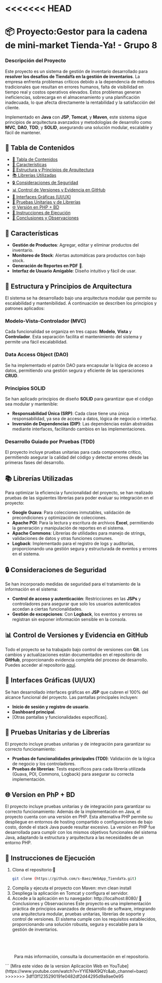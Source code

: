 <<<<<<< HEAD
=======
# 📦 Proyecto:Gestor para la cadena de mini-market Tienda-Ya! - Grupo 8

### Descripción del Proyecto
Este proyecto es un sistema de gestión de inventario desarrollado para **resolver los desafíos de TiendaYa en la gestión de inventarios**. La empresa enfrenta problemas críticos debido a la dependencia de métodos tradicionales que resultan en errores humanos, falta de visibilidad en tiempo real y costos operativos elevados. Estos problemas generan ineficiencias, sobrecarga en el almacenamiento y una planificación inadecuada, lo que afecta directamente la rentabilidad y la satisfacción del cliente. 

Implementado en **Java** con **JSP**, **Tomcat**, y **Maven**, este sistema sigue principios de arquitectura avanzados y metodologías de desarrollo como **MVC**, **DAO**, **TDD**, y **SOLID**, asegurando una solución modular, escalable y fácil de mantener.


## 📑 Tabla de Contenidos
- [📑 Tabla de Contenidos](#-tabla-de-contenidos)
- [🎯 Características](#-características)
- [📐 Estructura y Principios de Arquitectura](#-estructura-y-principios-de-arquitectura)
- [📚 Librerías Utilizadas](#-librerías-utilizadas)
- [🔒 Consideraciones de Seguridad](#-consideraciones-de-seguridad)
- [📊 Control de Versiones y Evidencia en GitHub](#-control-de-versiones-y-evidencia-en-github)
- [🎨 Interfaces Gráficas (UI/UX)](#-interfaces-gráficas-uiux)
- [🧪 Pruebas Unitarias y de Librerías](#-pruebas-unitarias-y-de-librerías)
- [🌐 Versión en PHP + BD](#-versión-en-php--bd)
- [🚀 Instrucciones de Ejecución](#-instrucciones-de-ejecución)
- [📌 Conclusiones y Observaciones](#-conclusiones-y-observaciones)

## 🎯 Características

- **Gestión de Productos**: Agregar, editar y eliminar productos del inventario.
- **Monitoreo de Stock**: Alertas automáticas para productos con bajo stock.
- **Generación de Reportes en PDF** 📄.
- **Interfaz de Usuario Amigable**: Diseño intuitivo y fácil de usar.

## 📐 Estructura y Principios de Arquitectura

El sistema se ha desarrollado bajo una arquitectura modular que permite su escalabilidad y mantenibilidad. A continuación se describen los principios y patrones aplicados:

### Modelo-Vista-Controlador (MVC)
Cada funcionalidad se organiza en tres capas: **Modelo**, **Vista** y **Controlador**. Esta separación facilita el mantenimiento del sistema y permite una fácil escalabilidad.

### Data Access Object (DAO)
Se ha implementado el patrón DAO para encapsular la lógica de acceso a datos, permitiendo una gestión segura y eficiente de las operaciones **CRUD**.

### Principios SOLID
Se han aplicado principios de diseño **SOLID** para garantizar que el código sea modular y mantenible:
- **Responsabilidad Única (SRP)**: Cada clase tiene una única responsabilidad, ya sea de acceso a datos, lógica de negocio o interfaz.
- **Inversión de Dependencias (DIP)**: Las dependencias están abstraídas mediante interfaces, facilitando cambios en las implementaciones.

### Desarrollo Guiado por Pruebas (TDD)
El proyecto incluye pruebas unitarias para cada componente crítico, permitiendo asegurar la calidad del código y detectar errores desde las primeras fases del desarrollo.

## 📚 Librerías Utilizadas

Para optimizar la eficiencia y funcionalidad del proyecto, se han realizado pruebas de las siguientes librerías para poder evaluar su integraciòn en el proyecto:

- **Google Guava**: Para colecciones inmutables, validación de precondiciones y optimización de colecciones.
- **Apache POI**: Para la lectura y escritura de archivos **Excel**, permitiendo la generación y manipulación de reportes en el sistema.
- **Apache Commons**: Librerías de utilidades para manejo de strings, validaciones de datos y otras funciones comunes.
- **Logback**: Implementado para el registro de logs y auditorías, proporcionando una gestión segura y estructurada de eventos y errores en el sistema.

## 🔒 Consideraciones de Seguridad

Se han incorporado medidas de seguridad para el tratamiento de la información en el sistema:
- **Control de acceso y autenticación**: Restricciones en las **JSPs** y controladores para asegurar que solo los usuarios autenticados accedan a ciertas funcionalidades.
- **Gestión de excepciones**: Con **Logback**, los eventos y errores se registran sin exponer información sensible en la consola.

## 📊 Control de Versiones y Evidencia en GitHub

Todo el proyecto se ha trabajado bajo control de versiones con **Git**. Los cambios y actualizaciones están documentados en el repositorio de **GitHub**, proporcionando evidencia completa del proceso de desarrollo. Puedes acceder al repositorio [aquí]((https://github.com/s-Baez/WebApp_TiendaYa.git)).

## 🎨 Interfaces Gráficas (UI/UX)

Se han desarrollado interfaces gráficas en **JSP** que cubren el 100% del alcance funcional del proyecto. Las pantallas principales incluyen:

- **Inicio de sesión y registro de usuario**.
- **Dashboard principal**.
- [Otras pantallas y funcionalidades específicas].

## 🧪 Pruebas Unitarias y de Librerías

El proyecto incluye pruebas unitarias y de integración para garantizar su correcto funcionamiento:
- **Pruebas de funcionalidades principales (TDD)**: Validación de la lógica de negocio y los controladores.
- **Pruebas de librerías**: Tests específicos para cada librería utilizada (Guava, POI, Commons, Logback) para asegurar su correcta implementación.
  
## 🌐 Version en PhP + BD

El proyecto incluye pruebas unitarias y de integración para garantizar su correcto funcionamiento:
Además de la implementación en Java, el proyecto cuenta con una versión en PHP. Esta alternativa PHP permite su despliegue en entornos de hosting compartido o configuraciones de bajo costo, donde el stack Java puede resultar excesivo. La versión en PHP fue desarrollada para cumplir con los mismos objetivos funcionales del sistema Java, adaptando la estructura y arquitectura a las necesidades de un entorno PHP.

## 🚀 Instrucciones de Ejecución

1. Clona el repositorio:🤝
   ```bash
   git clone (https://github.com/s-Baez/WebApp_TiendaYa.git)
2. Compila y ejecuta el proyecto con Maven:
   mvn clean install
3. Despliega la aplicación en Tomcat y configura el servidor.
4. Accede a la aplicación en tu navegador:
http://localhost:8080/
📌 Conclusiones y Observaciones
Este proyecto es una implementación práctica de principios avanzados de desarrollo de software, integrando una arquitectura modular, pruebas unitarias, librerías de soporte y control de versiones. El sistema cumple con los requisitos establecidos, proporcionando una solución robusta, segura y escalable para la gestión de inventarios.

<div align="center"> <h2 style="color:white; ">¡Gracias por tu interés!</h2> <p>Para más información, consulta la documentación en el repositorio.</p> </div> ```
  [Mira este video de la version Aplicaciòn Web en YouTube](https://www.youtube.com/watch?v=YYIENkK9QYc&ab_channel=baez)
>>>>>>> 3df13f1235290191e0482df2d44295d9a9ae0e95
